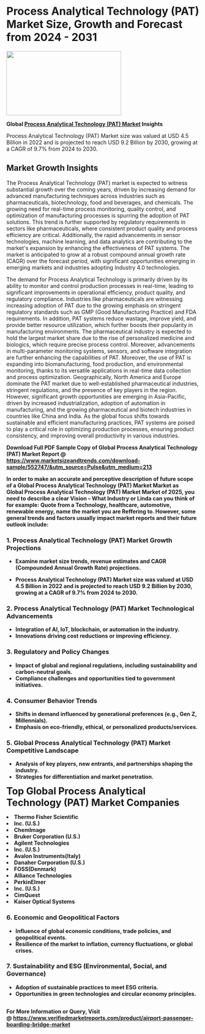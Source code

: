 <H1>Process Analytical Technology (PAT) Market Size, Growth and Forecast from 2024 - 2031</H1><img class="aligncenter size-medium wp-image-584254" src="https://thirdeyenews.in/wp-content/uploads/2024/09/Global-Market-Research-300x168.jpeg" alt="" width="300" height="168" /><p><strong>Global&nbsp;<a href="https://www.marketsizeandtrends.com/download-sample/552747/&amp;utm_source=Pulse&amp;utm_medium=213">Process Analytical Technology (PAT) Market</a> Insights</strong></p><p>Process Analytical Technology (PAT) Market size was valued at USD 4.5 Billion in 2022 and is projected to reach USD 9.2 Billion by 2030, growing at a CAGR of 9.7% from 2024 to 2030.</p><p><h2>Market Growth Insights</h2> <p>The Process Analytical Technology (PAT) market is expected to witness substantial growth over the coming years, driven by increasing demand for advanced manufacturing techniques across industries such as pharmaceuticals, biotechnology, food and beverages, and chemicals. The growing need for real-time process monitoring, quality control, and optimization of manufacturing processes is spurring the adoption of PAT solutions. This trend is further supported by regulatory requirements in sectors like pharmaceuticals, where consistent product quality and process efficiency are critical. Additionally, the rapid advancements in sensor technologies, machine learning, and data analytics are contributing to the market's expansion by enhancing the effectiveness of PAT systems. The market is anticipated to grow at a robust compound annual growth rate (CAGR) over the forecast period, with significant opportunities emerging in emerging markets and industries adopting Industry 4.0 technologies.</p> <p><strong></strong></p> <p>The demand for Process Analytical Technology is primarily driven by its ability to monitor and control production processes in real-time, leading to significant improvements in operational efficiency, product quality, and regulatory compliance. Industries like pharmaceuticals are witnessing increasing adoption of PAT due to the growing emphasis on stringent regulatory standards such as GMP (Good Manufacturing Practice) and FDA requirements. In addition, PAT systems reduce wastage, improve yield, and provide better resource utilization, which further boosts their popularity in manufacturing environments. The pharmaceutical industry is expected to hold the largest market share due to the rise of personalized medicine and biologics, which require precise process control. Moreover, advancements in multi-parameter monitoring systems, sensors, and software integration are further enhancing the capabilities of PAT. Moreover, the use of PAT is expanding into biomanufacturing, food production, and environmental monitoring, thanks to its versatile applications in real-time data collection and process optimization. Geographically, North America and Europe dominate the PAT market due to well-established pharmaceutical industries, stringent regulations, and the presence of key players in the region. However, significant growth opportunities are emerging in Asia-Pacific, driven by increased industrialization, adoption of automation in manufacturing, and the growing pharmaceutical and biotech industries in countries like China and India. As the global focus shifts towards sustainable and efficient manufacturing practices, PAT systems are poised to play a critical role in optimizing production processes, ensuring product consistency, and improving overall productivity in various industries.</p> <p><strong></p><p><span class=""><strong>Download Full PDF Sample Copy of Global Process Analytical Technology (PAT) Market Report</strong> @ <a href="https://www.marketsizeandtrends.com/download-sample/552747/&amp;utm_source=Pulse&amp;utm_medium=213" target="_blank">https://www.marketsizeandtrends.com/download-sample/552747/&amp;utm_source=Pulse&amp;utm_medium=213</a></span></p><p>In order to make an accurate and perceptive description of future scope of a Global&nbsp;Process Analytical Technology (PAT) Market Market as Global&nbsp;Process Analytical Technology (PAT) Market Market of 2025, you need to describe a clear Vision &ndash; What Industry or Linda can you think of for example: Quote from a Technology, healthcare, automotive, renewable energy, name the market you are Reffering to. However, some general trends and factors usually impact market reports and their future outlook include:</p><h3>1.&nbsp;<strong>Process Analytical Technology (PAT) Market Growth Projections</strong></h3><ul><li>Examine market size trends, revenue estimates and CAGR (Compounded Annual Growth Rate) projections.</li><li><p>Process Analytical Technology (PAT) Market size was valued at USD 4.5 Billion in 2022 and is projected to reach USD 9.2 Billion by 2030, growing at a CAGR of 9.7% from 2024 to 2030.</p></li></ul><h3>2.&nbsp;<strong>Process Analytical Technology (PAT) Market Technological Advancements</strong></h3><ul><li>Integration of AI, IoT, blockchain, or automation in the industry.</li><li>Innovations driving cost reductions or improving efficiency.</li></ul><h3>3.&nbsp;<strong>Regulatory and Policy Changes</strong></h3><ul><li>Impact of global and regional regulations, including sustainability and carbon-neutral goals.</li><li>Compliance challenges and opportunities tied to government initiatives.</li></ul><h3>4.&nbsp;<strong>Consumer Behavior Trends</strong></h3><ul><li>Shifts in demand influenced by generational preferences (e.g., Gen Z, Millennials).</li><li>Emphasis on eco-friendly, ethical, or personalized products/services.</li></ul><h3>5.&nbsp;<strong>Global Process Analytical Technology (PAT) Market Competitive Landscape</strong></h3><ul><li>Analysis of key players, new entrants, and partnerships shaping the industry.</li><li>Strategies for differentiation and market penetration.</li></ul><p data-pm-slice="1 1 []"><span style="color: inherit; font-family: inherit; font-size: 25px;">Top Global Process Analytical Technology (PAT) Market Companies</span></p><div class="" data-test-id=""><p><li>Thermo Fisher Scientific</li><li> Inc. (U.S.)</li><li> ChemImage</li><li> Bruker Corporation (U.S.)</li><li> Agilent Technologies</li><li> Inc. (U.S.)</li><li> Avalon Instruments(Italy)</li><li> Danaher Corporation (U.S.)</li><li> FOSS(Denmark)</li><li> Alliance Technologies</li><li> PerkinElmer</li><li> Inc. (U.S.)</li><li> CimQuest</li><li> Kaiser Optical Systems</li></p></div><h3>6.&nbsp;<strong>Economic and Geopolitical Factors</strong></h3><ul><li>Influence of global economic conditions, trade policies, and geopolitical events.</li><li>Resilience of the market to inflation, currency fluctuations, or global crises.</li></ul><h3>7.&nbsp;<strong>Sustainability and ESG (Environmental, Social, and Governance)</strong></h3><ul><li>Adoption of sustainable practices to meet ESG criteria.</li><li>Opportunities in green technologies and circular economy principles.</li></ul><h2><strong style="font-size: 14px;">For More Information or Query, Visit @&nbsp;</strong><a style="background-color: #ffffff; font-size: 14px;" href="https://www.marketsizeandtrends.com/report/process-analytical-technology-pat-market/" target="_blank">https://www.verifiedmarketreports.com/product/airport-passenger-boarding-bridge-market</a></h2>
